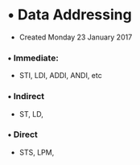 # • Data Addressing

* Created Monday 23 January 2017


### • Immediate:

* STI, LDI, ADDI, ANDI, etc

	

### • Indirect

* ST, LD, 

	

### • Direct

* STS, LPM,

	


